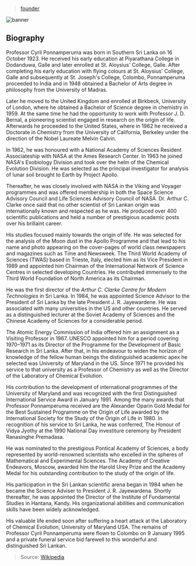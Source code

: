 > [founder](../)

![banner](/ifs/photos/banner.png)

## Biography

Professor Cyril Ponnamperuma was born in Southern Sri Lanka on 16 October 1923.
He received his early education at Piyarathana College in Dodanduwa, Galle
and later enrolled at St. Aloysius' College, Galle.
After completing his early education with flying colours at St. Aloysius' College,
Galle and subsequently at St. Joseph's College, Colombo, Ponnamperuma proceeded
to India and in 1948 obtained a Bachelor of Arts degree in philosophy from
the University of Madras.

Later he moved to the United Kingdom and enrolled at Birkbeck, University of London,
where he obtained a Bachelor of Science degree in chemistry in 1959.
At the same time he had the opportunity to work with Professor J. D. Bernal,
a pioneering scientist engaged in research on the origin of life.
Afterwards he proceeded to the United States, where in 1962 he received
a Doctorate in Chemistry from the University of California, Berkeley under
the direction of the Nobel Laureate Melvin Calvin.

In 1962, he was honoured with a National Academy of Sciences Resident Associateship
with NASA at the Ames Research Center.
In 1963 he joined NASA's Exobiology Division and took over the helm of
the Chemical Evolution Division.
He was selected as the principal investigator for analysis of lunar soil
brought to Earth by Project Apollo.

Thereafter, he was closely involved with NASA in the Viking and Voyager programmes
and was offered membership in both the Space Science Advisory Council and
Life Sciences Advisory Council of NASA.
Dr. Arthur C. Clarke once said that no other scientist of Sri Lankan origin
was internationally known and respected as he was.
He produced over 400 scientific publications and held a number of prestigious
academic posts over his brillaint career.

His studies focused mainly towards the origin of life.
He was selected for the analysis of the Moon dust in the Apollo Programme and that
lead to his name and photo appearing on the cover-pages of world class newspapers
and magazines such as Time and Newsweek.
The Third World Academy of Sciences (TWAS) based in Trieste, Italy, elected him
as its Vice President in 1989 and appointed him Chairman of the International Network
of Science Centres in selected developing Countries.
He contributed immensely to the Third World Foundation of North America as its Chairman.

He was the first director of the _Arthur C. Clarke Centre for Modern Technologies_
in Sri Lanka.
In 1984, he was appointed Science Advisor to the President of Sri Lanka by
the late President J. R. Jayewardene.
He was associated with many universities in the US and other countries.
He served as a distinguished lecturer at the Soviet Academy of Sciences and
the Chinese Academy of Sciences for a considerable period.

The Atomic Energy Commission of India offered him an assignment as a Visiting Professor
in 1967.
UNESCO appointed him for a period covering 1970–1971 as its Director of the Programme
for the Development of Basic Research in Sri Lanka.
After that, in his endeavour to widen the horizon of knowledge of the fellow human beings
the distinguished academic apex he selected was University of Maryland in the US.
Since 1971 he provided his service to that university as a Professor of Chemistry
as well as the Director of the Laboratory of Chemical Evolution.

His contribution to the development of international programmes of the
University of Maryland and was recognized with the first Distinguished International
Service Award in January 1991.
Among the many awards that Professor Ponnamperuma
received are the Alexander Oparin Gold Medal for the Best Sustained Programme
on the Origin of Life awarded by the International Society for
the Study of the Origin of Life in 1980.
In recognition of his service to Sri Lanka, he was conferred, The Honour of Vidya Jyothy
at the 1990 National Day investiture ceremony by President Ranasinghe Premadasa.

He was nominated to the prestigious Pontical Academy of Sciences,
a body represented by world-renowned scientists who excelled in the spheres of
Mathematical and Experimental Sciences.
The Academy of Creative Endeavors, Moscow, awarded him the Harold Urey Prize and
the Academy Medal for his outstanding contribution to the study of the origin of life.

His participation in the Sri Lankan scientific arena began in 1984 when he became
the Science Adviser to President J. R. Jayewardena.
Shortly thereafter, he was appointed the Director of the Institute of Fundamental Studies
in Hantana, Kandy.
His organizational abilities and communication skills have been widely acknowledged.

His valuable life ended soon after suffering a heart attack at the
Laboratory of Chemical Evolution, University of Maryland USA.
The remains of Professor Cyril Ponnamperuma were flown to Colombo on 9 January 1995
and a private funeral service bid farewell to this wonderful and distinguished
Sri Lankan.

> Source: [Wikipedia](https://en.wikipedia.org/wiki/Cyril_Ponnamperuma)
